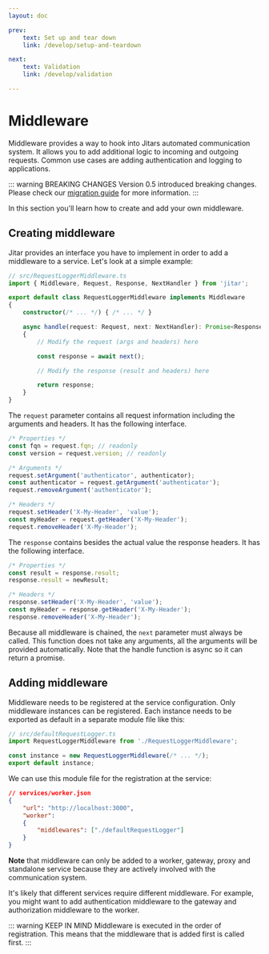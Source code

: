 ```yaml
---
layout: doc

prev:
    text: Set up and tear down
    link: /develop/setup-and-teardown

next:
    text: Validation
    link: /develop/validation

---
```


# Middleware

Middleware provides a way to hook into Jitars automated communication system. It allows you to add additional logic to incoming and outgoing requests. Common use cases are adding authentication and logging to applications.

::: warning BREAKING CHANGES
Version 0.5 introduced breaking changes. Please check our [migration guide](https://github.com/MaskingTechnology/jitar/blob/main/migrations/migrate-from-0.4.x-to-0.5.0.md) for more information.
:::

In this section you'll learn how to create and add your own middleware.

## Creating middleware

Jitar provides an interface you have to implement in order to add a middleware to a service. Let's look at a simple example:

```ts
// src/RequestLoggerMiddleware.ts
import { Middleware, Request, Response, NextHandler } from 'jitar';

export default class RequestLoggerMiddleware implements Middleware
{
    constructor(/* ... */) { /* ... */ }

    async handle(request: Request, next: NextHandler): Promise<Response>
    {
        // Modify the request (args and headers) here

        const response = await next();

        // Modify the response (result and headers) here

        return response;
    }
}
```

The `request` parameter contains all request information including the arguments and headers. It has the following interface.

```ts
/* Properties */
const fqn = request.fqn; // readonly
const version = request.version; // readonly

/* Arguments */
request.setArgument('authenticator', authenticator);
const authenticator = request.getArgument('authenticator');
request.removeArgument('authenticator');

/* Headers */
request.setHeader('X-My-Header', 'value');
const myHeader = request.getHeader('X-My-Header');
request.removeHeader('X-My-Header');
```

The `response` contains besides the actual value the response headers. It has the following interface.

```ts
/* Properties */
const result = response.result;
response.result = newResult;

/* Headers */
response.setHeader('X-My-Header', 'value');
const myHeader = response.getHeader('X-My-Header');
response.removeHeader('X-My-Header');
```

Because all middleware is chained, the `next` parameter must always be called. This function does not take any arguments, all the arguments will be provided automatically. Note that the handle function is async so it can return a promise.

## Adding middleware

Middleware needs to be registered at the service configuration. Only middleware instances can be registered. Each instance needs to be exported as default in a separate module file like this:

```ts
// src/defaultRequestLogger.ts
import RequestLoggerMiddleware from './RequestLoggerMiddleware';

const instance = new RequestLoggerMiddleware(/* ... */);
export default instance;
```

We can use this module file for the registration at the service:

```json
// services/worker.json
{
    "url": "http://localhost:3000",
    "worker":
    {
        "middlewares": ["./defaultRequestLogger"]
    }
}
```

**Note** that middleware can only be added to a worker, gateway, proxy and standalone service because they are actively involved with the communication system.

It's likely that different services require different middleware. For example, you might want to add authentication middleware to the gateway and authorization middleware to the worker.

::: warning KEEP IN MIND 
Middleware is executed in the order of registration. This means that the middleware that is added first is called first.
:::
